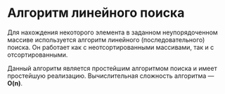 # Алгоритм линейного поиска

Для нахождения некоторого элемента в заданном неупорядоченном массиве используется алгоритм линейного (последовательного) поиска. Он работает как с неотсортированными массивами, так и с отсортированными.

Данный алгоритм является простейшим алгоритмом поиска и имеет простейшую реализацию. Вычислительная сложность алгоритма — **O(n)**.
